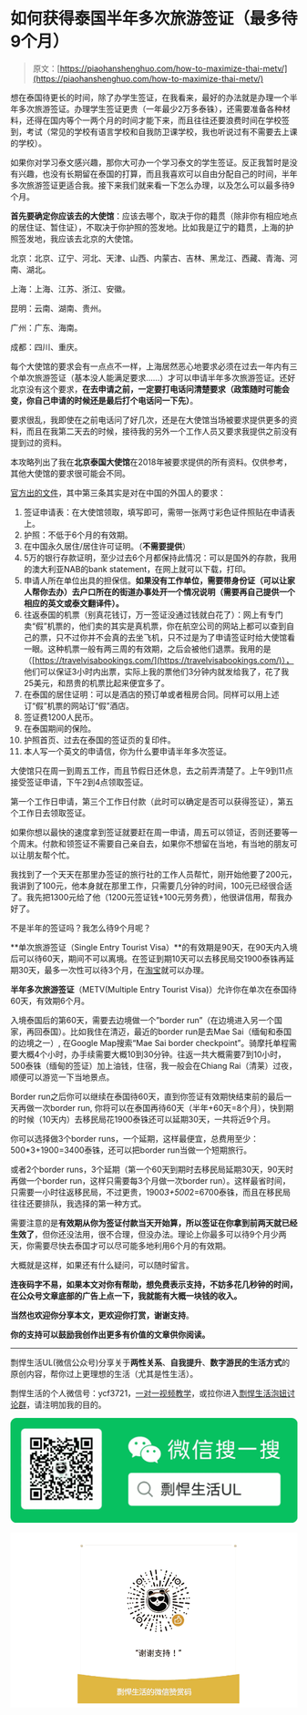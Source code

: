 # 如何获得泰国半年多次旅游签证（最多待9个月）

> 原文：[https://piaohanshenghuo.com/how-to-maximize-thai-metv/](https://piaohanshenghuo.com/how-to-maximize-thai-metv/)

想在泰国待更长的时间，除了办学生签证，在我看来，最好的办法就是办理一个半年多次旅游签证。办理学生签证更贵（一年最少2万多泰铢），还需要准备各种材料，还得在国内等个一两个月的时间才能下来，而且往往还要浪费时间在学校签到，考试（常见的学校有语言学校和自我防卫课学校，我也听说过有不需要去上课的学校）。

如果你对学习泰文感兴趣，那你大可办一个学习泰文的学生签证。反正我暂时是没有兴趣，也没有长期留在泰国的打算，而且我喜欢可以自由分配自己的时间，半年多次旅游签证更适合我。接下来我们就来看一下怎么办理，以及怎么可以最多待9个月。

**首先要确定你应该去的大使馆**：应该去哪个，取决于你的籍贯（除非你有相应地点的居住证、暂住证），不取决于你护照的签发地。比如我是辽宁的籍贯，上海的护照签发地，我应该去北京的大使馆。

北京：北京、辽宁、河北、天津、山西、内蒙古、吉林、黑龙江、西藏、青海、河南、湖北。

上海：上海、江苏、浙江、安徽。

昆明：云南、湖南、贵州。

广州：广东、海南。

成都：四川、重庆。

每个大使馆的要求会有一点点不一样，上海居然恶心地要求必须在过去一年内有三个单次旅游签证（基本没人能满足要求……）才可以申请半年多次旅游签证。还好北京没有这个要求，**在去申请之前，一定要打电话问清楚要求（政策随时可能会变，你自己申请的时候还是最后打个电话问一下先）**。

要求很乱，我即使在之前电话问了好几次，还是在大使馆当场被要求提供更多的资料，而且在我第二天去的时候，接待我的另外一个工作人员又要求我提供之前没有提到过的资料。

本攻略列出了我在**北京泰国大使馆**在2018年被要求提供的所有资料。仅供参考，其他大使馆的要求很可能会不同。

[官方出的文件](http://www.thaiembbeij.org/upload/downloads/pdf/visa/METV-ENGLISH-CHINESE.pdf)，其中第三条其实是对在中国的外国人的要求：

1.  签证申请表：在大使馆领取，填写即可，需带一张两寸彩色证件照贴在申请表上。
2.  护照：不低于6个月的有效期。
3.  在中国永久居住/居住许可证明。（**不需要提供**）
4.  5万的银行存款证明，至少过去6个月都保持此情况：可以是国外的存款，我用的澳大利亚NAB的bank statement，在网上就可以下载，打印。
5.  申请人所在单位出具的担保信。**如果没有工作单位，需要带身份证（可以让家人帮你去办）去户口所在的街道办事处开一个情况说明（需要再自己提供一个相应的英文或泰文翻译件）。**
6.  往返泰国的机票（别真花钱订，万一签证没通过钱就白花了）：网上有专门卖“假”机票的，他们卖的其实是真机票，你在航空公司的网站上都可以查到自己的票，只不过你并不会真的去坐飞机，只不过是为了申请签证时给大使馆看一眼。这种机票一般有两三周的有效期，之后会被他们退票。我用的是（[https://travelvisabookings.com/](https://travelvisabookings.com/)）， 他们可以保证3小时内出票，实际上我的票他们3分钟内就发给我了，花了我25美元，和昂贵的机票比起来便宜多了。
7.  在泰国的居住证明：可以是酒店的预订单或者租房合同。同样可以用上述订“假”机票的网站订“假”酒店。
8.  签证费1200人民币。
9.  在泰国期间的保险。
10.  护照首页、过去在泰国的签证页的复印件。
11.  本人写一个英文的申请信，你为什么要申请半年多次签证。

大使馆只在周一到周五工作，而且节假日还休息，去之前弄清楚了。上午9到11点接受签证申请，下午2到4点领取签证。

第一个工作日申请，第三个工作日付款（此时可以确定是否可以获得签证），第五个工作日去领取签证。

如果你想以最快的速度拿到签证就要赶在周一申请，周五可以领证，否则还要等一个周末。付款和领签证不需要自己亲自去，如果你不想留在当地，有当地的朋友可以让朋友帮个忙。

我找到了一个天天在那里办签证的旅行社的工作人员帮忙，刚开始他要了200元，我讲到了100元，他本身就在那里工作，只需要几分钟的时间，100元已经很合适了。我先把1300元给了他（1200元签证钱+100元劳务费），他很讲信用，帮我办好了。

不是半年的签证吗？我怎么待9个月呢？

**单次旅游签证（Single Entry Tourist Visa）**的有效期是90天，在90天内入境后可以待60天，期间不可以离境。在签证到期10天可以去移民局交1900泰铢再延期30天，最多一次性可以待3个月，在[淘宝](https://s.click.taobao.com/t?e=m%3D2%26s%3DArRlS9FB7AkcQipKwQzePOeEDrYVVa64K7Vc7tFgwiHjf2vlNIV67oOCdxCN6fh7YXyJLYCFAebG6RQugPIHaiHoWeVYt1XVOEWRD3es9Te2Kx1YoWdXy%2BXYVjATkQhEnPjtYDTXb7GVwgckXlsc8lMW09qU4miciu6b9eTR77o%3D&pvid=10_59.47.37.185_9119_1558547508095)就可以办理。

**半年多次旅游签证**（METV(Multiple Entry Tourist Visa)）允许你在单次在泰国待60天，有效期6个月。

入境泰国后的第60天，需要去边境做一个”border run”（在边境进入另一个国家，再回泰国）。比如我住在清迈，最近的border run是去Mae Sai（缅甸和泰国的边境之一）, 在Google Map搜索“Mae Sai border checkpoint”。骑摩托单程需要大概4个小时，办手续需要大概10到30分钟。往返一共大概需要7到10小时，500泰铢（缅甸的签证）加上油钱，住宿，我一般会在Chiang Rai（清莱）过夜，顺便可以游览一下当地景点。

Border run之后你可以继续在泰国待60天，直到你签证有效期快结束前的最后一天再做一次border run, 你将可以在泰国再待60天（半年+60天=8个月），快到期的时候（10天内）去移民局花1900泰铢还可以延期30天，一共将近9个月。

你可以选择做3个border runs，一个延期，这样最便宜，总费用至少：500*3+1900=3400泰铢，还可以把border run当做一个短期旅行。

或者2个border runs，3个延期（第一个60天到期时去移民局延期30天，90天时再做一个border run，这样只需要每3个月做一次border run）。这样最省时间，只需要一小时往返移民局，不过更贵，1900*3+500*2=6700泰铢，而且在移民局往往还要排队，我选择的第一种方式。

需要注意的是**有效期从你为签证付款当天开始算，所以签证在你拿到前两天就已经生效了**，但你还没法用，很不合理，但没办法。理论上你最多可以待9个月少两天，你需要尽快去泰国才可以尽可能多地利用6个月的有效期。

大概就是这样，如果还有什么疑问，可以随时留言。

**连夜码字不易，如果本文对你有帮助，想免费表示支持，不妨多花几秒钟的时间，在公众号文章底部的广告上点一下，我就能有大概一块钱的收入。**

**当然也欢迎你分享本文，更欢迎你打赏，谢谢支持**。

**你的支持可以鼓励我创作出更多有价值的文章供你阅读。**

* * *

剽悍生活UL(微信公众号)分享关于**两性关系**、**自我提升**、**数字游民的生活方式**的原创内容，帮你过上更理想的生活（尤其是性生活）。

剽悍生活的个人微信号：ycf3721，[一对一视频教学](https://piaohanshenghuo.com/1on1_coaching/)，或拉你进入[剽悍生活泡妞讨论群](https://piaohanshenghuo.com/ul-wechat-group/)，请注明加我的目的。

![](img/cd21a79bb7339e9feac101b7d8f24243.png)

![](img/48a213915b598d48c51d7cbc5ebeaa6c.png)


